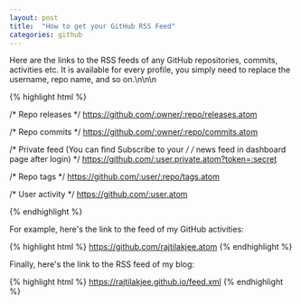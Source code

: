 ```yaml
---
layout: post
title:  "How to get your GitHub RSS Feed"
categories: github
---
```


Here are the links to the RSS feeds of any GitHub repositories, commits, activities etc. It is available for every profile, you simply need to replace the username, repo name, and so on.\n\n\n

{% highlight html %}

/* Repo releases */
https://github.com/:owner/:repo/releases.atom

/* Repo commits */
https://github.com/:owner/:repo/commits.atom

/* Private feed (You can find Subscribe to your */
/* news feed in dashboard page after login) */
https://github.com/:user.private.atom?token=:secret

/* Repo tags */
https://github.com/:user/:repo/tags.atom

/* User activity */
https://github.com/:user.atom

{% endhighlight %}

For example, here's the link to the feed of my GitHub activities:

{% highlight html %}
https://github.com/rajtilakjee.atom
{% endhighlight %}

Finally, here's the link to the RSS feed of my blog:

{% highlight html %}
https://rajtilakjee.github.io/feed.xml
{% endhighlight %}
